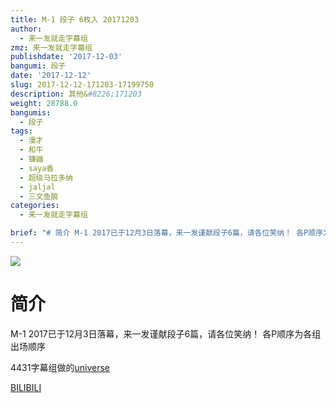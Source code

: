 ```yaml
---
title: M-1 段子 6枚入 20171203
author:
  - 来一发就走字幕组
zmz: 来一发就走字幕组
publishdate: '2017-12-03'
bangumi: 段子
date: '2017-12-12'
slug: 2017-12-12-171203-17199750
description: 其他&#8226;171203
weight: 28788.0
bangumis:
  - 段子
tags:
  - 漫才
  - 和牛
  - 镰鼬
  - saya香
  - 超级马拉多纳
  - jaljal
  - 三文鱼腩
categories:
  - 来一发就走字幕组

brief: "# 简介 M-1 2017已于12月3日落幕，来一发谨献段子6篇，请各位笑纳！ 各P顺序为各组出场顺序 4431字幕组做的"
---
```


![](https://i.imgur.com/wzU08ru.png)
# 简介  

M-1 2017已于12月3日落幕，来一发谨献段子6篇，请各位笑纳！
各P顺序为各组出场顺序

4431字幕组做的[universe](/post/2017/12/06/2017-12-06_na_16997273/)

  [BILIBILI](https://www.bilibili.com/video/av17199750/)
